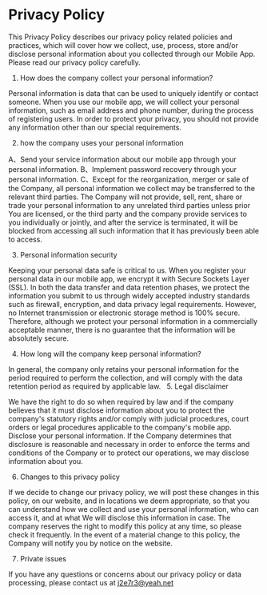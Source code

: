 
# Privacy Policy

This Privacy Policy describes our privacy policy related policies and practices, which will cover how we collect, use, process, store and/or disclose personal information about you collected through our Mobile App. Please read our privacy policy carefully.

1. How does the company collect your personal information?

Personal information is data that can be used to uniquely identify or contact someone.
When you use our mobile app, we will collect your personal information, such as email address and phone number, during the process of registering users. In order to protect your privacy, you should not provide any information other than our special requirements.

2. how the company uses your personal information

A、Send your service information about our mobile app through your personal information.
B、Implement password recovery through your personal information.
C、Except for the reorganization, merger or sale of the Company, all personal information we collect may be transferred to the relevant third parties. The Company will not provide, sell, rent, share or trade your personal information to any unrelated third parties unless prior You are licensed, or the third party and the company provide services to you individually or jointly, and after the service is terminated, it will be blocked from accessing all such information that it has previously been able to access.
 


3. Personal information security

Keeping your personal data safe is critical to us. When you register your personal data in our mobile app, we encrypt it with Secure Sockets Layer (SSL).
In both the data transfer and data retention phases, we protect the information you submit to us through widely accepted industry standards such as firewall, encryption, and data privacy legal requirements.
However, no Internet transmission or electronic storage method is 100% secure. Therefore, although we protect your personal information in a commercially acceptable manner, there is no guarantee that the information will be absolutely secure.

4. How long will the company keep personal information?

In general, the company only retains your personal information for the period required to perform the collection, and will comply with the data retention period as required by applicable law.
 
5. Legal disclaimer

We have the right to do so when required by law and if the company believes that it must disclose information about you to protect the company's statutory rights and/or comply with judicial procedures, court orders or legal procedures applicable to the company's mobile app. Disclose your personal information.
If the Company determines that disclosure is reasonable and necessary in order to enforce the terms and conditions of the Company or to protect our operations, we may disclose information about you.

6. Changes to this privacy policy

If we decide to change our privacy policy, we will post these changes in this policy, on our website, and in locations we deem appropriate, so that you can understand how we collect and use your personal information, who can access it, and at what We will disclose this information in case.
The company reserves the right to modify this policy at any time, so please check it frequently. In the event of a material change to this policy, the Company will notify you by notice on the website.

7. Private issues

If you have any questions or concerns about our privacy policy or data processing, please contact us at j2e7r3@yeah.net
